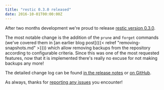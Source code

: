 ```yaml
---
title: "restic 0.3.0 released"
date: 2016-10-01T00:00:00Z
---
```


After two months development we're proud to release [restic version 0.3.0](https://github.com/restic/restic/releases/tag/v0.3.0).

The most notable change is the addition of the `prune` and `forget` commands (we've covered them in [an earlier blog post]({{< relref "removing-snapshots.md" >}})) which allow removing backups from the repository according to configurable criteria. Since this was one of the most requested features, now that it is implemented there's really no excuse for not making backups any more!

The detailed change log can be found [in the release notes](https://github.com/restic/restic/releases/tag/v0.3.0) or [on GitHub](https://github.com/restic/restic/compare/v0.2.0...v0.3.0).

As always, thanks for [reporting any issues](https://github.com/restic/restic/issues/new) you encounter!
